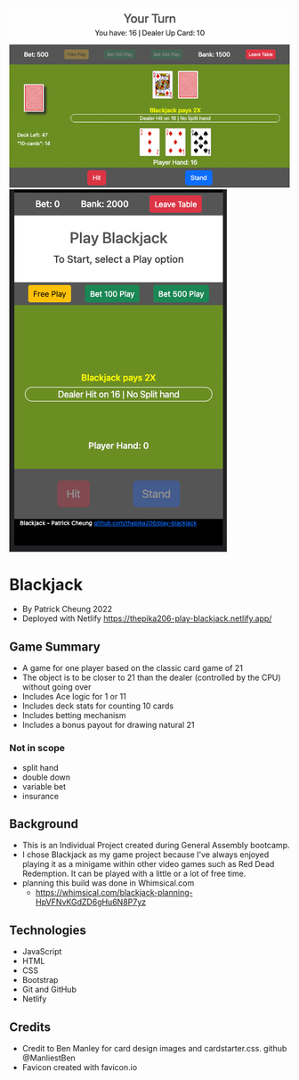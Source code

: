 ![Alt text](./game-image-1.png?raw=true "image captured from game")
![Alt text](./game-image-2.png?raw=true "image captured from game")

# Blackjack
- By Patrick Cheung 2022
- Deployed with Netlify  https://thepika206-play-blackjack.netlify.app/
  
## Game Summary
- A game for one player based on the classic card game of 21
- The object is to be closer to 21 than the dealer (controlled by the CPU) without going over
- Includes Ace logic for 1 or 11
- Includes deck stats for counting 10 cards
- Includes betting mechanism
- Includes a bonus payout for drawing natural 21

### Not in scope
- split hand
- double down
- variable bet
- insurance

## Background
- This is an Individual Project created during General Assembly bootcamp. 
- I chose Blackjack as my game project because I've always enjoyed playing it as a minigame within other video games such as Red Dead Redemption. It can be played with a little or a lot of free time.   
- planning this build was done in Whimsical.com  
  - https://whimsical.com/blackjack-planning-HpVFNvKGdZD6gHu6N8P7yz

## Technologies
- JavaScript
- HTML
- CSS
- Bootstrap
- Git and GitHub
- Netlify

## Credits
- Credit to Ben Manley for card design images and cardstarter.css.   github @ManliestBen
- Favicon created with favicon.io

